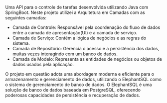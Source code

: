 Uma API para o controle de tarefas desenvolvida utilizando Java com SpringBoot.
Neste projeto utilizei a Arquitetura em Camadas com as seguintes camadas: 
- Camada de Controle: Responsável pela coordenação do fluxo de dados entre a camada de apresentação(UI) e a camada de serviço.
- Camada de Serviço: Contém a lógica de negócios e as regras do sistema.
- Camada de Repositório: Gerencia o acesso e a persistência dos dados, muitas vezes interagindo com um banco de dados.
- Camada de Modelo: Representa as entidades de negócios ou objetos de dados usados pela aplicação.

O projeto em questão adota uma abordagem moderna e eficiente para o armazenamento e gerenciamento de dados, utilizando o
ElephantSQL como o sistema de gerenciamento de banco de dados. O ElephantSQL é uma solução de banco de dados baseada em PostgreSQL,
oferecendo poderosas capacidades de persistência e recuperação de dados.

